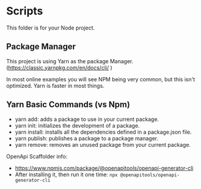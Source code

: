 # Scripts
This folder is for your Node project.

## Package Manager
This project is using Yarn as the package Manager. (https://classic.yarnpkg.com/en/docs/cli/ )

In most online examples you will see NPM being very common, but this isn't optimized. Yarn is faster in most things.

## Yarn Basic Commands (vs Npm)
- yarn add: adds a package to use in your current package.
- yarn init: initializes the development of a package.
- yarn install: installs all the dependencies defined in a package.json file.
- yarn publish: publishes a package to a package manager.
- yarn remove: removes an unused package from your current package.


OpenApi Scaffolder info:
- https://www.npmjs.com/package/@openapitools/openapi-generator-cli
- After installing it, then run it one time: `npx @openapitools/openapi-generator-cli`  